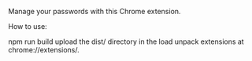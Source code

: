 Manage your passwords with this Chrome extension.

How to use:

npm run build
upload the dist/ directory in the load unpack extensions at chrome://extensions/.
